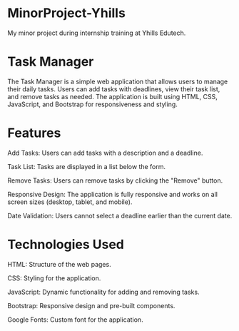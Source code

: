 # MinorProject-Yhills
My minor project during internship training at Yhills Edutech.

# Task Manager
The Task Manager is a simple web application that allows users to manage their daily tasks. Users can add tasks with deadlines, view their task list, and remove tasks as needed. The application is built using HTML, CSS, JavaScript, and Bootstrap for responsiveness and styling.

# Features
Add Tasks: Users can add tasks with a description and a deadline.

Task List: Tasks are displayed in a list below the form.

Remove Tasks: Users can remove tasks by clicking the "Remove" button.

Responsive Design: The application is fully responsive and works on all screen sizes (desktop, tablet, and mobile).

Date Validation: Users cannot select a deadline earlier than the current date.

# Technologies Used
HTML: Structure of the web pages.

CSS: Styling for the application.

JavaScript: Dynamic functionality for adding and removing tasks.

Bootstrap: Responsive design and pre-built components.

Google Fonts: Custom font for the application.
